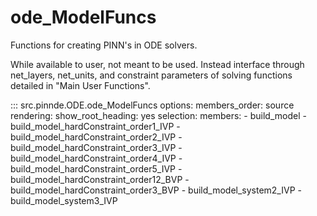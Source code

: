# ode_ModelFuncs

Functions for creating PINN's in ODE solvers.

While available to user, not meant to be used. Instead interface through
net_layers, net_units, and constraint parameters of solving functions detailed
in "Main User Functions".

::: src.pinnde.ODE.ode_ModelFuncs
    options:
        members_order: source
    rendering:
      show_root_heading: yes
    selection:
      members:
        - build_model
        - build_model_hardConstraint_order1_IVP
        - build_model_hardConstraint_order2_IVP
        - build_model_hardConstraint_order3_IVP
        - build_model_hardConstraint_order4_IVP
        - build_model_hardConstraint_order5_IVP
        - build_model_hardConstraint_order12_BVP
        - build_model_hardConstraint_order3_BVP
        - build_model_system2_IVP
        - build_model_system3_IVP